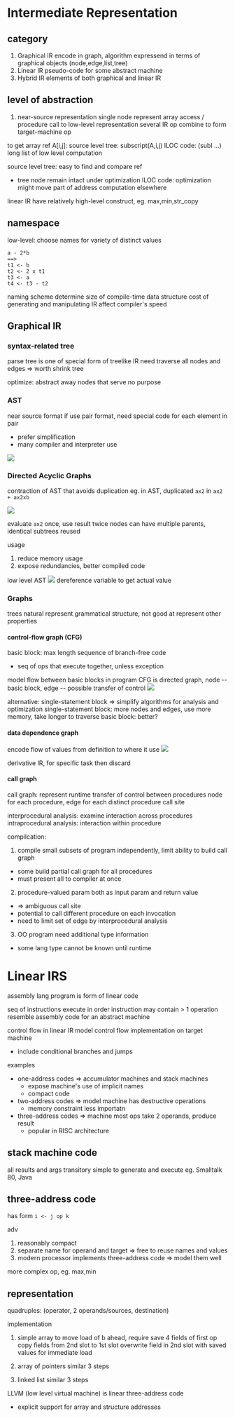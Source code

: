 # Intermediate Representation
## category
1. Graphical IR
encode in graph, algorithm expressend in terms of graphical objects (node,edge,list,tree)
2. Linear IR
pseudo-code for some abstract machine
3. Hybrid IR
elements of both graphical and linear IR

## level of abstraction
1. near-source representation
single node represent array access / procedure call to low-level representation
several IR op combine to form target-machine op

to get array ref A[i,j]:
source level tree: subscript(A,i,j)
ILOC code: (subl ...) long list of low level computation

source level tree: easy to find and compare ref
- tree node remain intact under optimization
ILOC code: optimization might move part of address computation elsewhere

linear IR have relatively high-level construct, eg. max,min,str_copy

## namespace 
low-level: choose names for variety of distinct values
```
a - 2*b 
==>
t1 <- b
t2 <- 2 x t1
t3 <- a
t4 <- t3 - t2
```
naming scheme determine size of compile-time data structure
cost of generating and manipulating IR affect compiler's speed

## Graphical IR
### syntax-related tree
parse tree is one of special form of treelike IR
need traverse all nodes and edges => worth shrink tree

optimize: abstract away nodes that serve no purpose

### AST
near source format
if use pair format, need special code for each element in pair
- prefer simplification
- many compiler and interpreter use

![](img/AST.png)

### Directed Acyclic Graphs
contraction of AST that avoids duplication
eg. in AST, duplicated `ax2` in `ax2 + ax2xb`

![](img/DAG.png)

evaluate `ax2` once, use result twice
nodes can have multiple parents, identical subtrees reused

usage
1. reduce memory usage
2. expose redundancies, better compiled code

low level AST
![](img/low_level_ast.png)
dereference variable to get actual value

### Graphs
trees natural represent grammatical structure, not good at represent other properties

#### control-flow graph (CFG)
basic block: max length sequence of branch-free code
- seq of ops that execute together, unless exception

model flow between basic blocks in program
CFG is directed graph, node -- basic block, edge -- possible transfer of control
![](img/cfg.png)

alternative: single-statement block => simplify algorithms for analysis and optimization
single-statement block: more nodes and edges, use more memory, take longer to traverse
basic block: better?

#### data dependence graph
encode flow of values from definition to where it use
![](img/data_dependence.png)

derivative IR, for specific task then discard

#### call graph
call graph: represent runtime transfer of control between procedures
node for each procedure, edge for each distinct procedure call site

interprocedural analysis: examine interaction across procedures
intraprocedural analysis:  interaction within procedure

compilcation:
1. compile small subsets of program independently, limit ability to build call graph
  - some build partial call graph for all procedures
  - must present all to compiler at once

2. procedure-valued param both as input param and return value
  - => ambiguous call site
  - potential to call different procedure on each invocation
  - need to limit set of edge by interprocedural analysis

3. OO program need additional type information
  - some lang type cannot be known until runtime


# Linear IRS
assembly lang program is form of linear code

seq of instructions execute in order
instruction may contain > 1 operation
resemble assembly code for an abstract machine

control flow in linear IR model control flow implementation on target machine
- include conditional branches and jumps

examples
- one-address codes => accumulator machines and stack machines
  - expose machine's use of implicit names
  - compact code
- two-address codes => model machine has destructive operations
  - memory constraint less importatn
- three-address codes => machine most ops take 2 operands, produce result
  - popular in RISC architecture 

## stack machine code
all results and args transitory
simple to generate and execute
eg. Smalltalk 80, Java

## three-address code
has form `i <- j op k`

adv
1. reasonably compact
2. separate name for operand and target => free to reuse names and values
3. modern processor implements three-address code => model them well

more complex op, eg. max,min

## representation
quadruples: (operator, 2 operands/sources, destination)

implementation
1. simple array
to move load of b ahead, require save 4 fields of first op
copy fields from 2nd slot to 1st slot
overwrite field in 2nd slot with saved values for immediate load

2. array of pointers
similar 3 steps

3. linked list
similar 3 steps

LLVM (low level virtual machine) is linear three-address code
- explicit support for array and structure addresses







